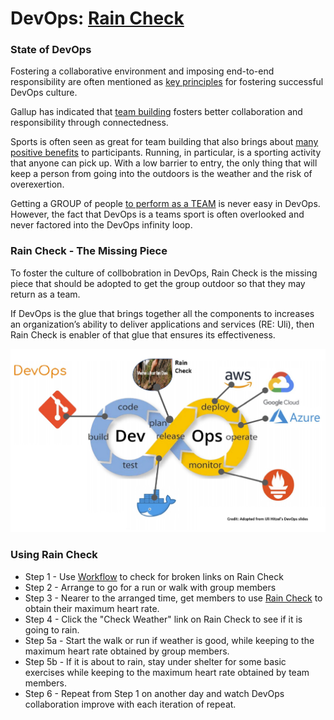# DevOps: [Rain Check](https://kuddelmuddelall.github.io/Rain-Check/)

### State of DevOps

Fostering a collaborative environment and imposing end-to-end responsibility are often mentioned as [key principles](https://www.cmswire.com/information-management/7-key-principles-for-a-successful-devops-culture/) for fostering successful DevOps culture.

Gallup has indicated that [team building](https://www.gallup.com/cliftonstrengths/en/278225/how-to-improve-teamwork.aspx) fosters better collaboration and responsibility through connectedness.

Sports is often seen as great for team building that also brings about [many positive benefits](https://runnersfirst.co.uk/team-building/#:~:text=Running%20as%20part%20of%20team,re%20doing%20a%20great%20job.) to participants.  Running, in particular, is a sporting activity that anyone can pick up.  With a low barrier to entry, the only thing that will keep a person from going into the outdoors is the weather and the risk of overexertion.

Getting a GROUP of people [to perform as a TEAM](https://medium.com/@XebiaLabs/devops-is-a-team-sport-876555fe3b88) is never easy in DevOps.  However, the fact that DevOps is a teams sport is often overlooked and never factored into the DevOps infinity loop.

### Rain Check - The Missing Piece

To foster the culture of collbobration in DevOps, Rain Check is the missing piece that should be adopted to get the group outdoor so that they may return as a team.

If DevOps is the glue that brings together all the components to increases an organization’s ability to deliver applications and services (RE: Uli), then Rain Check is enabler of that glue that ensures its effectiveness.

![](New_DevOps.jpg)

### Using Rain Check
* Step 1 - Use [Workflow](https://github.com/kuddelmuddelall/Rain-Check/actions) to check for broken links on Rain Check
* Step 2 - Arrange to go for a run or walk with group members
* Step 3 - Nearer to the arranged time, get members to use [Rain Check](https://kuddelmuddelall.github.io/Rain-Check/) to obtain their maximum heart rate.
* Step 4 - Click the "Check Weather" link on Rain Check to see if it is going to rain.
* Step 5a - Start the walk or run if weather is good, while keeping to the maximum heart rate obtained by group members.
* Step 5b - If it is about to rain, stay under shelter for some basic exercises while keeping to the maximum heart rate obtained by team members. 
* Step 6 - Repeat from Step 1 on another day and watch DevOps collaboration improve with each iteration of repeat.
